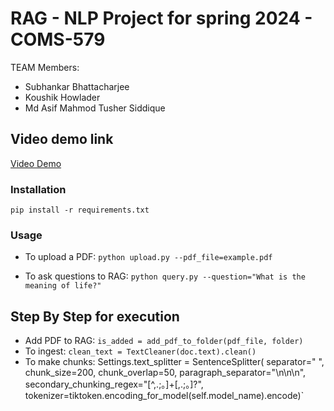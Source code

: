 # RAG - NLP Project for spring 2024 - COMS-579
TEAM Members: 

- Subhankar Bhattacharjee
- Koushik Howlader
- Md Asif Mahmod Tusher Siddique


## Video demo link

[Video Demo](www.youtube.com)

### Installation

`pip install -r requirements.txt`


### Usage

- To upload a PDF: `python upload.py --pdf_file=example.pdf`

- To ask questions to RAG: `python query.py --question="What is the meaning of life?"`


## Step By Step for execution

- Add PDF to RAG: `is_added = add_pdf_to_folder(pdf_file, folder)`
- To ingest: `clean_text = TextCleaner(doc.text).clean()`
- To make chunks:
  Settings.text_splitter = SentenceSplitter(
       separator=" ", chunk_size=200, chunk_overlap=50,
       paragraph_separator="\n\n\n",
       secondary_chunking_regex="[^,.;。]+[,.;。]?",
       tokenizer=tiktoken.encoding_for_model(self.model_name).encode)`


